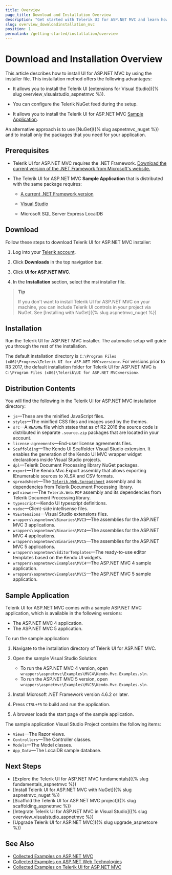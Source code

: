 ```yaml
---
title: Overview
page_title: Download and Installation Overview
description: "Get started with Telerik UI for ASP.NET MVC and learn how to download the library and initialize its HTML helpers."
slug: overview_downloadinstallation_mvc
position: 1
permalink: /getting-started/installation/overview
---
```


# Download and Installation Overview

This article describes how to install UI for ASP.NET MVC by using the installer file. This installation method offers the following advantages:

* It allows you to install the Telerik UI [extensions for Visual Studio]({% slug overview_visualstudio_aspnetmvc %}).

* You can configure the Telerik NuGet feed during the setup.

* It allows you to install the Telerik UI for ASP.NET MVC [Sample Application](#sample-application).

An alternative approach is to use [NuGet]({% slug aspnetmvc_nuget %}) and to install only the packages that you need for your application.

## Prerequisites

* Telerik UI for ASP.NET MVC requires the .NET Framework. [Download the current version of the .NET Framework from Microsoft's website.](https://dotnet.microsoft.com/download/dotnet-framework)

* The Telerik UI for ASP.NET MVC **Sample Application** that is distributed with the same package requires:

   * [A current .NET Framework version](https://dotnet.microsoft.com/download/dotnet-framework)
   
   * [Visual Studio](https://www.visualstudio.com/downloads/)
   
   * Microsoft SQL Server Express LocalDB

## Download

Follow these steps to download Telerik UI for ASP.NET MVC installer:

1. Log into your [Telerik account](https://www.telerik.com/login/v2/telerik).

1. Click **Downloads** in the top navigation bar.

1. Click **UI for ASP.NET MVC**.

1. In the **Installation** section, select the msi installer file.

>**Tip**
>
> If you don't want to install Telerik UI for ASP.NET MVC on your machine, you can include Telerik UI controls in your project via NuGet. See [Installing with NuGet]({% slug aspnetmvc_nuget %})

## Installation

Run the Telerik UI for ASP.NET MVC installer. The automatic setup will guide you through the rest of the installation.

The default installation directory is `C:\Program Files (x86)\Progress\Telerik UI for ASP.NET MVC<version>`. For versions prior to R3 2017, the default installation folder for Telerik UI for ASP.NET MVC is `C:\Program Files (x86)\Telerik\UI for ASP.NET MVC<version>`.

## Distribution Contents

You will find the following in the Telerik UI for ASP.NET MVC installation directory:

* `js`&mdash;These are the minified JavaScript files.
* `styles`&mdash;The minified CSS files and images used by the themes.
* `src`&mdash;A `README` file which states that as of R2 2016 the source code is distributed in separate `.source.zip` packages that are located in your account.
* `license-agreements`&mdash;End-user license agreements files.
* `Scaffolding`&mdash;The Kendo UI Scaffolder Visual Studio extension. It enables the generation of the Kendo UI MVC wrapper widget declarations inside Visual Studio projects.
* `dpl`&mdash;Telerik Document Processing library NuGet packages.
* `export`&mdash;The Kendo.Mvc.Export assembly that allows exporting IEnumerable sources to XLSX and CSV formats.
* `spreadsheet`&mdash;The [`Telerik.Web.Spreadsheet`](https://docs.telerik.com/kendo-ui/controls/data-management/spreadsheet/import-and-export-data/server-side-processing) assembly and its dependencies from Telerik Document Processing library.
* `pdfviewer`&mdash;The `Telerik.Web.PDF` assembly and its dependencies from Telerik Document Processing library.
* `typescript`&mdash;Kendo UI typescript definitions.
* `vsdoc`&mdash;Client-side intellisense files.
* `VSExtensions`&mdash;Visual Studio extensions files.
* `wrappers\aspnetmvc\Binaries\MVC3`&mdash;The assemblies for the ASP.NET MVC 3 applications.
* `wrappers\aspnetmvc\Binaries\MVC4`&mdash;The assemblies for the ASP.NET MVC 4 applications.
* `wrappers\aspnetmvc\Binaries\MVC5`&mdash;The assemblies for the ASP.NET MVC 5 applications.
* `wrappers\aspnetmvc\EditorTemplates`&mdash;The ready-to-use editor templates based on the Kendo UI widgets.
* `wrappers\aspnetmvc\Examples\MVC4`&mdash;The ASP.NET MVC 4 sample application.
* `wrappers\aspnetmvc\Examples\MVC5`&mdash;The ASP.NET MVC 5 sample application.


## Sample Application

Telerik UI for ASP.NET MVC comes with a sample ASP.NET MVC application, which is available in the following versions:

* The ASP.NET MVC 4 application.
* The ASP.NET MVC 5 application.

To run the sample application:

1. Navigate to the installation directory of Telerik UI for ASP.NET MVC.
1. Open the sample Visual Studio Solution:

    * To run the ASP.NET MVC 4 version, open `wrappers\aspnetmvc\Examples\MVC4\Kendo.Mvc.Examples.sln`.
    * To run the ASP.NET MVC 5 version, open `wrappers\aspnetmvc\Examples\MVC5\Kendo.Mvc.Examples.sln`.

1. Install Microsoft .NET Framework version 4.6.2 or later.
1. Press `CTRL+F5` to build and run the application.
1. A browser loads the start page of the sample application.

The sample application Visual Studio Project contains the following items:

* `Views`&mdash;The Razor views.
* `Controllers`&mdash;The Controller classes.
* `Models`&mdash;The Model classes.
* `App_Data`&mdash;The LocalDB sample database.

## Next Steps

* [Explore the Telerik UI for ASP.NET MVC fundamentals]({% slug fundamentals_aspnetmvc %})
* [Install Telerik UI for ASP.NET MVC with NuGet]({% slug aspnetmvc_nuget %})
* [Scaffold the Telerik UI for ASP.NET MVC project]({% slug scaffolding_aspnetmvc %})
* [Integrate Telerik UI for ASP.NET MVC in Visual Studio]({% slug overview_visualstudio_aspnetmvc %})
* [Upgrade Telerik UI for ASP.NET MVC]({% slug upgrade_aspnetcore %})

## See Also

* [Collected Examples on ASP.NET MVC](https://github.com/telerik/kendo-examples-asp-net-mvc)
* [Collected Examples on ASP.NET Web Technologies](https://github.com/telerik/kendo-examples-asp-net)
* [Collected Examples on Telerik UI for ASP.NET MVC](https://github.com/telerik/ui-for-aspnet-mvc-examples)
